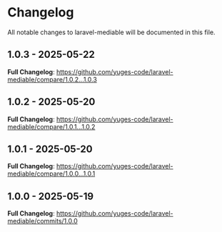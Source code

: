 # Changelog

All notable changes to laravel-mediable will be documented in this file.

## 1.0.3 - 2025-05-22

**Full Changelog**: https://github.com/yuges-code/laravel-mediable/compare/1.0.2...1.0.3

## 1.0.2 - 2025-05-20

**Full Changelog**: https://github.com/yuges-code/laravel-mediable/compare/1.0.1...1.0.2

## 1.0.1 - 2025-05-20

**Full Changelog**: https://github.com/yuges-code/laravel-mediable/compare/1.0.0...1.0.1

## 1.0.0 - 2025-05-19

**Full Changelog**: https://github.com/yuges-code/laravel-mediable/commits/1.0.0
